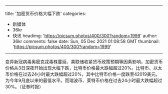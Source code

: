 
---
title: '加密货币价格大幅下跌'
categories: 
 - 新媒体
 - 36kr
 - 快讯
headimg: 'https://picsum.photos/400/300?random=1999'
author: 36kr
comments: false
date: Sun, 05 Dec 2021 01:08:58 GMT
thumbnail: 'https://picsum.photos/400/300?random=1999'
---

<div>   
变异新冠病毒奥密克戎毒株蔓延、美联储收紧货币政策预期等因素影响，加密货币价格从3日深夜开始出现大幅下跌，比特币价格最大跌幅超过20%。比特币、以太币价格在过去24小时最大跌幅超过20%，其中比特币价格一度跌至42019美元，为今年9月底以来的最低水平。而瑞波币、莱特币价格在过去24小时最大跌幅超过30%。（证券时报）  
</div>
            